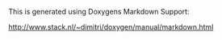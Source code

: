 This is generated using Doxygens Markdown Support:

http://www.stack.nl/~dimitri/doxygen/manual/markdown.html
